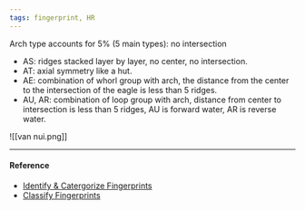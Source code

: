 ```yaml
---
tags: fingerprint, HR
---
```


Arch type accounts for 5% (5 main types): no intersection

- AS: ridges stacked layer by layer, no center, no intersection.
- AT: axial symmetry like a hut.
- AE: combination of whorl group with arch, the distance from the center to the intersection of the eagle is less than 5 ridges.
- AU, AR: combination of loop group with arch, distance from center to intersection is less than 5 ridges, AU is forward water, AR is reverse water.

![[van nui.png]]

---

#### Reference

- [Identify & Catergorize Fingerprints](https://lindanga.com/nhan-dien-phan-loai-dau-van-tay/)
- [Classify Fingerprints](https://www.youtube.com/watch?v=D-vJ7jylkf8)
